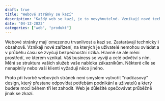```yaml
---
draft: true
title: "Webové stránky se kazí"
description: "Každý web se kazí, je to nevyhnutelné. Vznikají nové technologie uživatelé mají nová zařítení a interakce s webovými stránkami se mění. Stejně tak se mění a vyvijí i business."
date: "04-12-2023"
categories: ["web", "produkt"]
---
```


Webové stránky mají omezenou trvanlivost a kazí se. Zastarávají technicky i obsahově. Vznikají nové zařízení, na kterých je uživatelé nemohou ovládat a v průběhu času se zvyšují bezpečnostní rizika. Hlavně se ale mění prostředí, ve kterém vznikal. Váš business se vyvijí a celé odvětví s ním. Mění se struktura vašich služeb vaše nabídka zákazníkům. Některé cíle se nenaplnily nebo vaši klienti vyžadují něco jiného.

Proto při tvorbě webových stránek není smyslem vytvořit "nadčasový" design, který přestane odpovídat potřebám podnikání a uživatelů a který budete moci během tří let zahodit. Web je důležité opečovávat průběžně jinak se zkazí.

